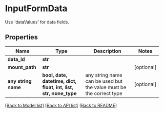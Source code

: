 # InputFormData

Use 'dataValues' for data fields.

## Properties
Name | Type | Description | Notes
------------ | ------------- | ------------- | -------------
**data_id** | **str** |  | 
**mount_path** | **str** |  | [optional] 
**any string name** | **bool, date, datetime, dict, float, int, list, str, none_type** | any string name can be used but the value must be the correct type | [optional]

[[Back to Model list]](../README.md#documentation-for-models) [[Back to API list]](../README.md#documentation-for-api-endpoints) [[Back to README]](../README.md)


